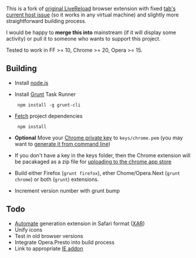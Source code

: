 This is a fork of [original LiveReload](https://github.com/dvdotsenko/livereload_ie_extension) browser extension with fixed [tab's current host issue](https://github.com/livereload/livereload-extensions/pull/16) (so it works in any virtual machine) and slightly more straightforward building process.

I would be happy to **merge this into** mainstream (if it will display some activity) or pull it to someone who wants to support this project.

Tested to work in FF >= 10, Chrome >= 20, Opera >= 15.

## Building

 * Install [node.js](http://nodejs.org/download/)

 * Install [Grunt](http://gruntjs.com/getting-started#how-the-cli-works) Task Runner

        npm install -g grunt-cli

 * [Fetch](http://gruntjs.com/getting-started#working-with-an-existing-grunt-project) project dependencies

        npm install

 * __Optional__ Move your [Chrome private key](http://developer.chrome.com/extensions/packaging.html#creating) to `keys/chrome.pem` (you may want to [generate it from command line](https://github.com/jed/crx#crx-keygen-directory))

 * If you don't have a key in the keys folder, then the Chrome extension will be pacakaged as a zip file for [uploading to the chrome app store](http://developer.chrome.com/extensions/packaging.html)

 * Build either Firefox (`grunt firefox`), ether Chome/Opera.Next (`grunt chrome`) or both (`grunt`) extensions.

 * Increment version number with grunt bump

## Todo

 * [Automate](http://developer.streak.com/2013/01/how-to-build-safari-extension-using.html) generation extension in Safari format ([XAR](http://mackyle.github.io/xar/howtosign.html#safariextz))
 * Unify icons 
 * Test in old browser versions 
 * Integrate Opera.Presto into build process
 * Link to appropriate [IE addon](https://github.com/dvdotsenko/livereload_ie_extension)
